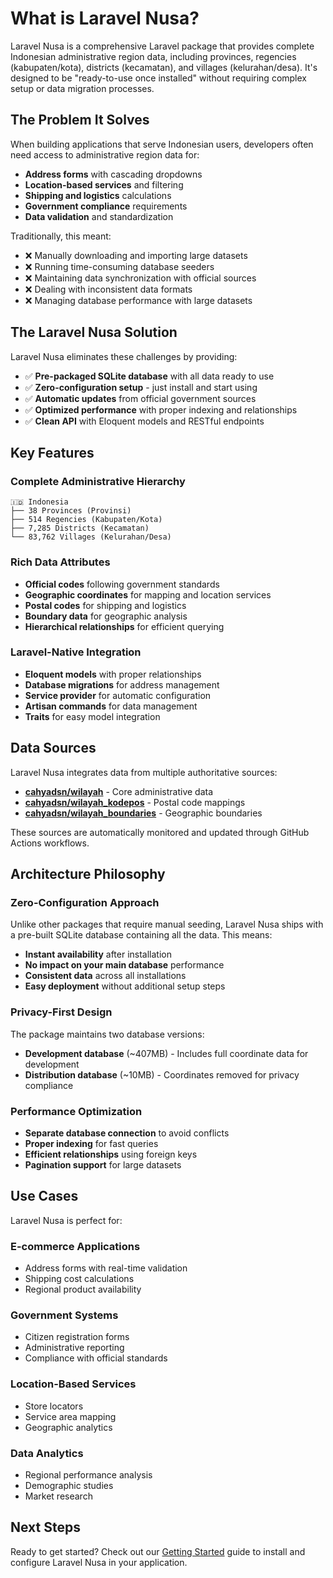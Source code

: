 # What is Laravel Nusa?

Laravel Nusa is a comprehensive Laravel package that provides complete Indonesian administrative region data, including provinces, regencies (kabupaten/kota), districts (kecamatan), and villages (kelurahan/desa). It's designed to be "ready-to-use once installed" without requiring complex setup or data migration processes.

## The Problem It Solves

When building applications that serve Indonesian users, developers often need access to administrative region data for:

- **Address forms** with cascading dropdowns
- **Location-based services** and filtering
- **Shipping and logistics** calculations
- **Government compliance** requirements
- **Data validation** and standardization

Traditionally, this meant:
- ❌ Manually downloading and importing large datasets
- ❌ Running time-consuming database seeders
- ❌ Maintaining data synchronization with official sources
- ❌ Dealing with inconsistent data formats
- ❌ Managing database performance with large datasets

## The Laravel Nusa Solution

Laravel Nusa eliminates these challenges by providing:

- ✅ **Pre-packaged SQLite database** with all data ready to use
- ✅ **Zero-configuration setup** - just install and start using
- ✅ **Automatic updates** from official government sources
- ✅ **Optimized performance** with proper indexing and relationships
- ✅ **Clean API** with Eloquent models and RESTful endpoints

## Key Features

### Complete Administrative Hierarchy

```
🇮🇩 Indonesia
├── 38 Provinces (Provinsi)
├── 514 Regencies (Kabupaten/Kota)
├── 7,285 Districts (Kecamatan)
└── 83,762 Villages (Kelurahan/Desa)
```

### Rich Data Attributes

- **Official codes** following government standards
- **Geographic coordinates** for mapping and location services
- **Postal codes** for shipping and logistics
- **Boundary data** for geographic analysis
- **Hierarchical relationships** for efficient querying

### Laravel-Native Integration

- **Eloquent models** with proper relationships
- **Database migrations** for address management
- **Service provider** for automatic configuration
- **Artisan commands** for data management
- **Traits** for easy model integration

## Data Sources

Laravel Nusa integrates data from multiple authoritative sources:

- **[cahyadsn/wilayah](https://github.com/cahyadsn/wilayah)** - Core administrative data
- **[cahyadsn/wilayah_kodepos](https://github.com/cahyadsn/wilayah_kodepos)** - Postal code mappings
- **[cahyadsn/wilayah_boundaries](https://github.com/cahyadsn/wilayah_boundaries)** - Geographic boundaries

These sources are automatically monitored and updated through GitHub Actions workflows.

## Architecture Philosophy

### Zero-Configuration Approach

Unlike other packages that require manual seeding, Laravel Nusa ships with a pre-built SQLite database containing all the data. This means:

- **Instant availability** after installation
- **No impact on your main database** performance
- **Consistent data** across all installations
- **Easy deployment** without additional setup steps

### Privacy-First Design

The package maintains two database versions:

- **Development database** (~407MB) - Includes full coordinate data for development
- **Distribution database** (~10MB) - Coordinates removed for privacy compliance

### Performance Optimization

- **Separate database connection** to avoid conflicts
- **Proper indexing** for fast queries
- **Efficient relationships** using foreign keys
- **Pagination support** for large datasets

## Use Cases

Laravel Nusa is perfect for:

### E-commerce Applications
- Address forms with real-time validation
- Shipping cost calculations
- Regional product availability

### Government Systems
- Citizen registration forms
- Administrative reporting
- Compliance with official standards

### Location-Based Services
- Store locators
- Service area mapping
- Geographic analytics

### Data Analytics
- Regional performance analysis
- Demographic studies
- Market research

## Next Steps

Ready to get started? Check out our [Getting Started](/en/guide/getting-started) guide to install and configure Laravel Nusa in your application.
